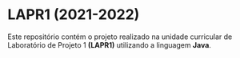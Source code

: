 # LAPR1 (2021-2022)
Este repositório contém o projeto realizado na unidade curricular de Laboratório de Projeto 1 **(LAPR1)** utilizando a linguagem **Java**.